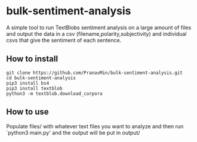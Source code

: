 # bulk-sentiment-analysis

A simple tool to run TextBlobs sentiment analysis on a large amount of files and output the data in a csv (filename,polarity,subjectivity) and individual csvs that give the sentiment of each sentence. 

## How to install 
```
git clone https://github.com/PranavMin/bulk-sentiment-analysis.git
cd bulk-sentiment-analysis
pip3 install bs4
pip3 install textblob
python3 -m textblob.download_corpora
```

## How to use
Populate files/ with whatever text files you want to analyze and then run `python3 main.py' and the output will be put in output/
